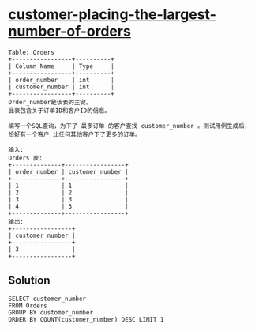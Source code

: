 # [customer-placing-the-largest-number-of-orders](https://leetcode-cn.com/problems/customer-placing-the-largest-number-of-orders/)

```
Table: Orders
+-----------------+----------+
| Column Name     | Type     |
+-----------------+----------+
| order_number    | int      |
| customer_number | int      |
+-----------------+----------+
Order_number是该表的主键。
此表包含关于订单ID和客户ID的信息。
 
编写一个SQL查询，为下了 最多订单 的客户查找 customer_number 。测试用例生成后， 恰好有一个客户 比任何其他客户下了更多的订单。
 
输入: 
Orders 表:
+--------------+-----------------+
| order_number | customer_number |
+--------------+-----------------+
| 1            | 1               |
| 2            | 2               |
| 3            | 3               |
| 4            | 3               |
+--------------+-----------------+
输出: 
+-----------------+
| customer_number |
+-----------------+
| 3               |
+-----------------+
```

## Solution 
```mysql
SELECT customer_number
FROM Orders
GROUP BY customer_number
ORDER BY COUNT(customer_number) DESC LIMIT 1
```
